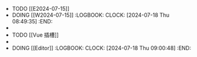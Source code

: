 - TODO [[E2024-07-15]]
- DOING [[W2024-07-15]]
  :LOGBOOK:
  CLOCK: [2024-07-18 Thu 08:49:35]
  :END:
-
- TODO [[Vue 插槽]]
-
- DOING [[Editor]]
  :LOGBOOK:
  CLOCK: [2024-07-18 Thu 09:00:48]
  :END: